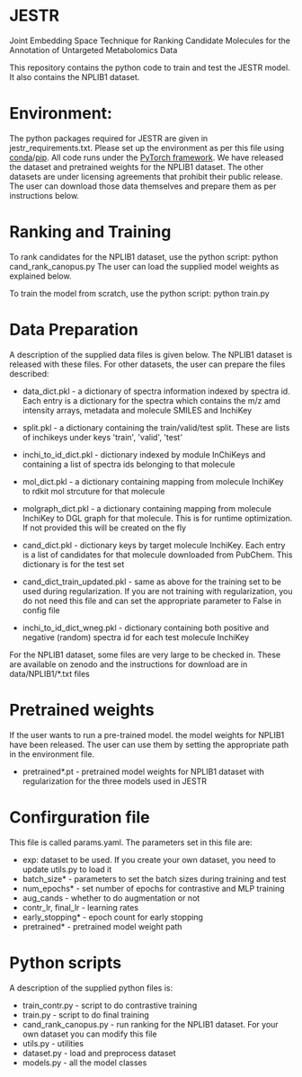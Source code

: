 # **JESTR**
Joint Embedding Space Technique for Ranking Candidate Molecules for the Annotation of Untargeted Metabolomics Data

This repository contains the python code to train and test the JESTR model. It also contains the NPLIB1 dataset.

# **Environment:**
The python packages required for JESTR are given in jestr_requirements.txt. Please set up the environment as per this file using [conda](http://docs.condi.ioen/latest/)/[pip](https://pip.pypa.io/en/stable/cli/pip_install/).
All code runs under the [PyTorch framework](https://pytorch.org).
We have released the dataset and pretrained weights for the NPLIB1 dataset. The other datasets are under licensing agreements that prohibit their public
release. The user can download those data themselves and prepare them as per instructions below.

# **Ranking and Training**
To rank candidates for the NPLIB1 dataset, use the python script:
python cand_rank_canopus.py
The user can load the supplied model weights as explained below.

To train the model from scratch, use the python script:
python train.py

# **Data Preparation**
A description of the supplied data files is given below. The NPLIB1 dataset is released with these files. For other datasets, the user can prepare the files described:

- data_dict.pkl - a dictionary of spectra information indexed by spectra id. Each entry is a dictionary for the spectra which contains the m/z amd intensity arrays,
metadata and molecule SMILES and InchiKey

- split.pkl - a dictionary containing the train/valid/test split. These are lists of inchikeys under keys 'train', 'valid', 'test'
  
- inchi_to_id_dict.pkl - dictionary indexed by module InChiKeys and containing a list of spectra ids belonging to that molecule
  
- mol_dict.pkl - a dictionary containing mapping from molecule InchiKey to rdkit mol strcuture for that molecule
  
- molgraph_dict.pkl - a dictionary containing mapping from molecule InchiKey to DGL graph for that molecule. This is for runtime optimization. If not provided this will be created on the fly

- cand_dict.pkl - dictionary keys by target molecule InchiKey. Each entry is a list of candidates for that molecule downloaded from PubChem. This dictionary is for the test set
  
- cand_dict_train_updated.pkl - same as above for the training set to be used during regularization. If you are not training with regularization, you do not need this file and can set the appropriate parameter to False in config file
  
- inchi_to_id_dict_wneg.pkl - dictionary containing both positive and negative (random) spectra id for each test molecule InchiKey

For the NPLIB1 dataset, some files are very large to be checked in. These are available on zenodo and the instructions for download are in
data/NPLIB1/*.txt files

# **Pretrained weights**
If the user wants to run a pre-trained model. the model weights for NPLIB1 have been released. The user can use them by setting the appropriate path in the environment file.
- pretrained*.pt - pretrained model weights for NPLIB1 dataset with regularization for the three models used in JESTR

# **Confirguration file**

This file is called params.yaml. The parameters set in this file are:
- exp: dataset to be used. If you create your own dataset, you need to update utils.py to load it
- batch_size* - parameters to set the batch sizes during training and test
- num_epochs* - set number of epochs for contrastive and MLP training
- aug_cands - whether to do augmentation or not
- contr_lr, final_lr - learning rates
- early_stopping* - epoch count for early stopping
- pretrained* - pretrained model weight path

# **Python scripts**
A description of the supplied python files is:
- train_contr.py - script to do contrastive training
- train.py - script to do final training
- cand_rank_canopus.py - run ranking for the NPLIB1 dataset. For your own dataset you can modify this file
- utils.py - utilities
- dataset.py - load and preprocess dataset
- models.py - all the model classes

